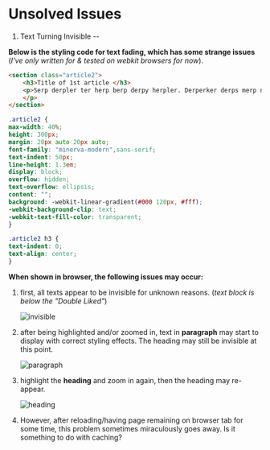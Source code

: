 Unsolved Issues
==

1. Text Turning Invisible
--

**Below is the styling code for text fading, which has some strange issues** (*I've only written for & tested on webkit browsers for now*).

```html
<section class="article2">
	<h3>Title of 1st article </h3>
	<p>Serp derpler ter herp berp derpy herpler. Derperker derps merp ner perper herderder derpler herp derp. Derperker sherpus derps der berp derpy.
	</p>
</section>
```

```css
.article2 {
max-width: 40%;
height: 300px;
margin: 20px auto 20px auto;
font-family: "minerva-modern",sans-serif;
text-indent: 50px;
line-height: 1.3em;
display: block;
overflow: hidden;
text-overflow: ellipsis;
content: "";
background: -webkit-linear-gradient(#000 120px, #fff);
-webkit-background-clip: text;
-webkit-text-fill-color: transparent;
}

.article2 h3 {
text-indent: 0;
text-align: center;
}
```

**When shown in browser, the following issues may occur:**

1. first, all texts appear to be invisible for unknown reasons. (*text block is below the "Double Liked"*)

	![invisible](http://i.imgur.com/hmCyNe5.jpg)

2. after being highlighted and/or zoomed in, text in **paragraph** may start to display with correct styling effects. The heading may still be invisible at this point.

	![paragraph](http://i.imgur.com/MqHlj5D.jpg)

3. highlight the **heading** and zoom in again, then the heading may re-appear.

	![heading](http://i.imgur.com/QNF4VMt.jpg)

4. However, after reloading/having page remaining on browser tab for some time, this problem sometimes miraculously goes away. Is it something to do with caching?
